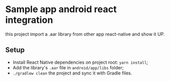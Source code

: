 # Sample app android react integration

this project import a .aar library from other app react-native and show it UP.

## Setup

* Install React Native dependencies on project root: `yarn install`;
* Add the library's `.aar` file in `android/app/libs` folder;
* `./gradlew clean` the project and sync it with Gradle files.

